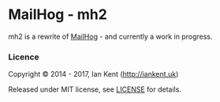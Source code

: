 MailHog - mh2
=============

mh2 is a rewrite of [MailHog](https://github.com/mailhog/MailHog) - and currently a work in progress.

### Licence

Copyright ©‎ 2014 - 2017, Ian Kent (http://iankent.uk)

Released under MIT license, see [LICENSE](LICENSE.md) for details.
